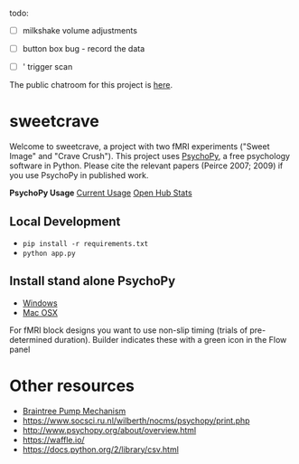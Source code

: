 todo:

- [ ] milkshake volume adjustments
- [ ] button box bug - record the data
- [ ] ' trigger scan



The public chatroom for this project is [here](https://gitter.im/natsn/sweetcrave).

# sweetcrave

Welcome to sweetcrave, a project with two fMRI experiments ("Sweet Image" and "Crave Crush"). This project uses [PsychoPy](https://github.com/psychopy/psychopy), a free psychology software in Python. Please cite the relevant papers (Peirce 2007; 2009) if you use PsychoPy in published work.

**PsychoPy Usage**
[Current Usage](http://www.psychopy.org/usage.php)
[Open Hub Stats](https://www.openhub.net/p/PsychoPy?ref=Partner+Badge)

## Local Development

 - `pip install -r requirements.txt`
 - `python app.py`

## Install stand alone PsychoPy

 - [Windows](http://sourceforge.net/projects/psychpy/files/PsychoPy/StandalonePsychoPy-1.82.01-win32.exe/download)
 - [Mac OSX](http://sourceforge.net/projects/psychpy/files/PsychoPy/StandalonePsychoPy-1.82.01-OSX.dmg/download)


For fMRI block designs you want to use non-slip timing (trials of pre-determined duration). Builder indicates these with a green icon in the Flow panel

# Other resources

 - [Braintree Pump Mechanism](http://www.braintreesci.com/prodinfo.asp?number=BS-8000)
 - https://www.socsci.ru.nl/wilberth/nocms/psychopy/print.php
 - http://www.psychopy.org/about/overview.html
 - https://waffle.io/
 - https://docs.python.org/2/library/csv.html
 
